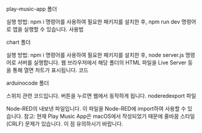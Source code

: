 play-music-app 폴더

실행 방법: npm i 명령어를 사용하여 필요한 패키지를 설치한 후, npm run dev 명령어로 앱을 실행할 수 있습니다.
사용법

chart 폴더

실행 방법: npm i 명령어를 사용하여 필요한 패키지를 설치한 후, node server.js 명령어로 서버를 실행합니다.
웹 브라우저에서 해당 폴더의 HTML 파일을 Live Server 등을 통해 열면 차트가 표시됩니다.
코드

arduinocode 폴더

스위치 관련 코드입니다. 버튼을 누르면 웹에서 동작하게 됩니다.
noderedexport 파일

Node-RED의 내보낸 파일입니다. 이 파일을 Node-RED에 import하여 사용할 수 있습니다.
참고: 현재 Play Music App은 macOS에서 작성되었기 때문에 줄바꿈 스타일(CRLF) 문제가 있습니다. 이 점 유의하시기 바랍니다.
